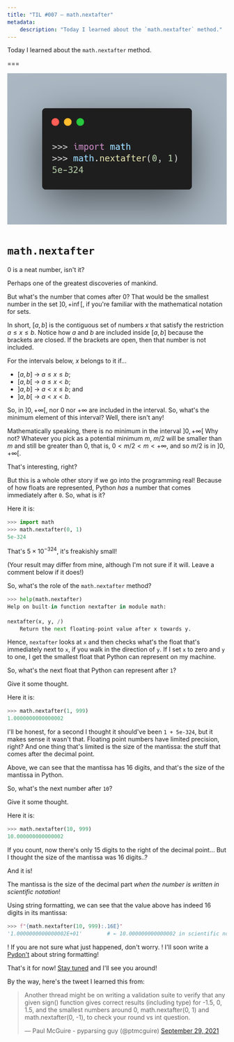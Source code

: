 ```yaml
---
title: "TIL #007 – math.nextafter"
metadata:
    description: "Today I learned about the `math.nextafter` method."
---
```


Today I learned about the `math.nextafter` method.

===

<script async src="https://platform.twitter.com/widgets.js" charset="utf-8"></script>

![Code snippet showing the `nextafter` method.](thumbnail.png)


# `math.nextafter`

0 is a neat number, isn't it?

Perhaps one of the greatest discoveries of mankind.

But what's the number that comes after 0?
That would be the smallest number in the set $]0, +\inf[$,
if you're familiar with the mathematical notation for sets.

In short, $[a, b]$ is the contiguous set of numbers $x$ that satisfy
the restriction $a \leq x \leq b$.
Notice how $a$ and $b$ are included inside $[a, b]$ because the brackets
are closed.
If the brackets are open, then that number is not included.

For the intervals below, $x$ belongs to it if...

 - $[a, b]$ → $a \leq x \leq b$;
 - $[a, b[$ → $a \leq x < b$;
 - $]a, b]$ → $a < x \leq b$; and
 - $]a, b[$ → $a < x < b$.

So, in $]0, +\infty[$, nor 0 nor $+\infty$ are included in the interval.
So, what's the minimum element of this interval?
Well, there isn't any!

Mathematically speaking, there is no minimum in the interval $]0, +\infty[$
Why not?
Whatever you pick as a potential minimum $m$, $m/2$ will be smaller than $m$
and still be greater than $0$, that is, $0 < m/2 < m < +\infty$,
and so $m/2$ is in $]0, +\infty[$.

That's interesting, right?

But this is a whole other story if we go into the programming real!
Because of how floats are represented,
Python _has_ a number that comes immediately after `0`.
So, what is it?

Here it is:

```py
>>> import math
>>> math.nextafter(0, 1)
5e-324
```

That's $5 \times 10^{-324}$, it's freakishly small!

(Your result may differ from mine, although I'm not sure if it will.
Leave a comment below if it does!)

So, what's the role of the `math.nextafter` method?

```py
>>> help(math.nextafter)
Help on built-in function nextafter in module math:

nextafter(x, y, /)
    Return the next floating-point value after x towards y.
```

Hence, `nextafter` looks at `x` and then checks what's the float that's immediately next to `x`,
if you walk in the direction of `y`.
If I set `x` to zero and `y` to one, I get the smallest float that Python can represent on my machine.

So, what's the next float that Python can represent after `1`?

Give it some thought.

Here it is:

```py
>>> math.nextafter(1, 999)
1.0000000000000002
```

I'll be honest, for a second I thought it should've been `1 + 5e-324`,
but it makes sense it wasn't that.
Floating point numbers have limited precision, right?
And one thing that's limited is the size of the mantissa:
the stuff that comes after the decimal point.

Above, we can see that the mantissa has 16 digits,
and that's the size of the mantissa in Python.

So, what's the next number after `10`?

Give it some thought.

Here it is:

```py
>>> math.nextafter(10, 999)
10.000000000000002
```

If you count, now there's only 15 digits to the right of the decimal point...
But I thought the size of the mantissa was 16 digits..?

And it is!

The mantissa is the size of the decimal part
_when the number is written in scientific notation_!

Using string formatting, we can see that the value above
has indeed 16 digits in its mantissa:

```py
>>> f"{math.nextafter(10, 999):.16E}"
'1.0000000000000002E+01'        # ← 10.000000000000002 in scientific notation.
```

! If you are not sure what just happened, don't worry.
! I'll soon write a [Pydon't][pydont] about string formatting!


That's it for now! [Stay tuned][subscribe] and I'll see you around!

By the way, here's the tweet I learned this from:

<blockquote class="twitter-tweet"><p lang="en" dir="ltr">Another thread might be on writing a validation suite to verify that any given sign() function gives correct results (including type) for -1.5, 0, 1.5, and the smallest numbers around 0, math.nextafter(0, 1) and math.nextafter(0, -1), to check your round vs int question.</p>&mdash; Paul McGuire - pyparsing guy (@ptmcguire) <a href="https://twitter.com/ptmcguire/status/1443165807589081100?ref_src=twsrc%5Etfw">September 29, 2021</a></blockquote>


[subscribe]: /subscribe
[pydont]: /blog/pydonts
